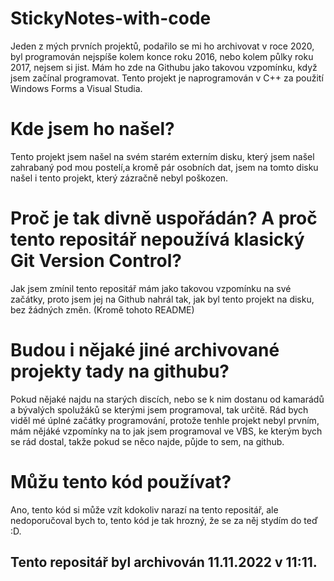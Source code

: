 # StickyNotes-with-code
Jeden z mých prvních projektů, podařilo se mi ho archivovat v roce 2020, byl programován nejspíše kolem konce roku 2016, nebo kolem půlky roku 2017, nejsem si jist. Mám ho zde na Githubu jako takovou vzpomínku, když jsem začínal programovat. Tento projekt je naprogramován v C++ za použití Windows Forms a Visual Studia.
# Kde jsem ho našel?
Tento projekt jsem našel na svém starém externím disku, který jsem našel zahrabaný pod mou postelí,a kromě pár osobních dat, jsem na tomto disku našel i tento projekt, který zázračně nebyl poškozen. 
# Proč je tak divně uspořádán? A proč tento repositář nepoužívá klasický Git Version Control?
Jak jsem zmínil tento repositář mám jako takovou vzpomínku na své začátky, proto jsem jej na Github nahrál tak, jak byl tento projekt na disku, bez žádných změn. (Kromě tohoto README)
# Budou i nějaké jiné archivované projekty tady na githubu?
Pokud nějaké najdu na starých discích, nebo se k nim dostanu od kamarádů a bývalých spolužáků se kterými jsem programoval, tak určitě. Rád bych viděl mé úplné začátky programování, protože tenhle projekt nebyl prvním, mám nějáké vzpomínky na to jak jsem programoval ve VBS, ke kterým bych se rád dostal, takže pokud se něco najde, půjde to sem, na github. 
# Můžu tento kód používat?
Ano, tento kód si může vzít kdokoliv narazí na tento repositář, ale nedoporučoval bych to, tento kód je tak hrozný, že se za něj stydím do teď :D.
## Tento repositář byl archivován 11.11.2022 v 11:11.
